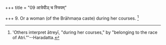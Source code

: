 +++
title = "09 आत्रेयीञ् च स्त्रियम्"

+++
9. Or a woman (of the Brāhmaṇa caste) during her courses. [^5] 


[^5]:  'Others interpret ātreyī, "during her courses," by "belonging to the race of Atri."'--Haradatta.
